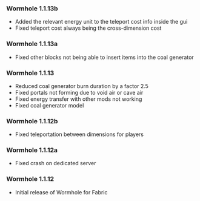 ### Wormhole 1.1.13b
- Added the relevant energy unit to the teleport cost info inside the gui
- Fixed teleport cost always being the cross-dimension cost

### Wormhole 1.1.13a
- Fixed other blocks not being able to insert items into the coal generator

### Wormhole 1.1.13
- Reduced coal generator burn duration by a factor 2.5
- Fixed portals not forming due to void air or cave air
- Fixed energy transfer with other mods not working
- Fixed coal generator model

### Wormhole 1.1.12b
- Fixed teleportation between dimensions for players

### Wormhole 1.1.12a
- Fixed crash on dedicated server

### Wormhole 1.1.12
- Initial release of Wormhole for Fabric
